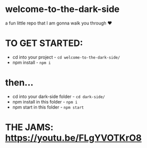 # welcome-to-the-dark-side
a fun little repo that I am gonna walk you through ♥️

# TO GET STARTED: 
* cd into your project - `cd welcome-to-the-dark-side/`
* npm install - `npm i`
# then...
* cd into your dark-side folder - `cd dark-side/`
* npm install in this folder - `npm i`
* npm start in this folder - `npm start`

# THE JAMS: https://youtu.be/FLgYVOTKrO8